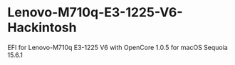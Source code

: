 # Lenovo-M710q-E3-1225-V6-Hackintosh
EFI for Lenovo-M710q E3-1225 V6 with OpenCore 1.0.5 for macOS Sequoia 15.6.1
